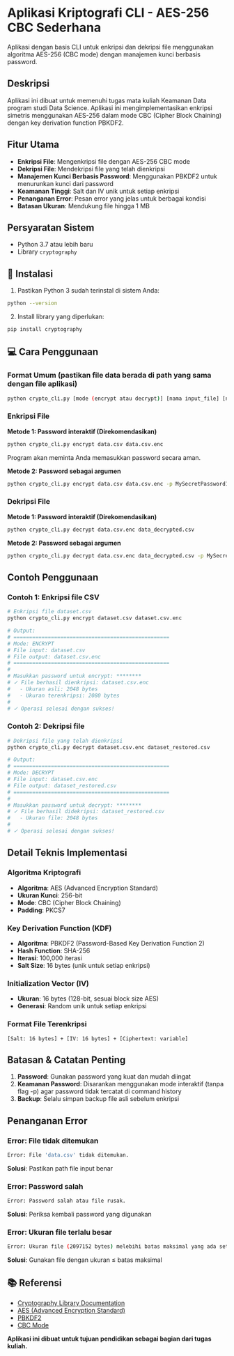 # Aplikasi Kriptografi CLI - AES-256 CBC Sederhana

Aplikasi dengan basis CLI untuk enkripsi dan dekripsi file menggunakan algoritma AES-256 (CBC mode) dengan manajemen kunci berbasis password.

## Deskripsi

Aplikasi ini dibuat untuk memenuhi tugas mata kuliah Keamanan Data program studi Data Science. Aplikasi ini mengimplementasikan enkripsi simetris menggunakan AES-256 dalam mode CBC (Cipher Block Chaining) dengan key derivation function PBKDF2.

## Fitur Utama

- **Enkripsi File**: Mengenkripsi file dengan AES-256 CBC mode
- **Dekripsi File**: Mendekripsi file yang telah dienkripsi
- **Manajemen Kunci Berbasis Password**: Menggunakan PBKDF2 untuk menurunkan kunci dari password
- **Keamanan Tinggi**: Salt dan IV unik untuk setiap enkripsi
- **Penanganan Error**: Pesan error yang jelas untuk berbagai kondisi
- **Batasan Ukuran**: Mendukung file hingga 1 MB

## Persyaratan Sistem

- Python 3.7 atau lebih baru
- Library `cryptography`

## 🚀 Instalasi

1. Pastikan Python 3 sudah terinstal di sistem Anda:
```bash
python --version
```

2. Install library yang diperlukan:
```bash
pip install cryptography
```

## 💻 Cara Penggunaan

### Format Umum (pastikan file data berada di path yang sama dengan file aplikasi)
```bash
python crypto_cli.py [mode (encrypt atau decrypt)] [nama input_file] [nama output_file] [-p PASSWORD (bebas asal sama saat melakukan encrypt dan decrypt)]
```

### Enkripsi File

**Metode 1: Password interaktif (Direkomendasikan)**
```bash
python crypto_cli.py encrypt data.csv data.csv.enc
```
Program akan meminta Anda memasukkan password secara aman.

**Metode 2: Password sebagai argumen**
```bash
python crypto_cli.py encrypt data.csv data.csv.enc -p MySecretPassword123 (password bebas asal sama saat melakukan encrypt dan decrypt)
```

### Dekripsi File

**Metode 1: Password interaktif (Direkomendasikan)**
```bash
python crypto_cli.py decrypt data.csv.enc data_decrypted.csv
```

**Metode 2: Password sebagai argumen**
```bash
python crypto_cli.py decrypt data.csv.enc data_decrypted.csv -p MySecretPassword123 (password bebas asal sama saat melakukan encrypt dan decrypt)
```

## Contoh Penggunaan

### Contoh 1: Enkripsi file CSV
```bash
# Enkripsi file dataset.csv
python crypto_cli.py encrypt dataset.csv dataset.csv.enc

# Output:
# ==================================================
# Mode: ENCRYPT
# File input: dataset.csv
# File output: dataset.csv.enc
# ==================================================
# 
# Masukkan password untuk encrypt: ********
# ✓ File berhasil dienkripsi: dataset.csv.enc
#   - Ukuran asli: 2048 bytes
#   - Ukuran terenkripsi: 2080 bytes
# 
# ✓ Operasi selesai dengan sukses!
```

### Contoh 2: Dekripsi file
```bash
# Dekripsi file yang telah dienkripsi
python crypto_cli.py decrypt dataset.csv.enc dataset_restored.csv

# Output:
# ==================================================
# Mode: DECRYPT
# File input: dataset.csv.enc
# File output: dataset_restored.csv
# ==================================================
# 
# Masukkan password untuk decrypt: ********
# ✓ File berhasil didekripsi: dataset_restored.csv
#   - Ukuran file: 2048 bytes
# 
# ✓ Operasi selesai dengan sukses!
```

## Detail Teknis Implementasi

### Algoritma Kriptografi
- **Algoritma**: AES (Advanced Encryption Standard)
- **Ukuran Kunci**: 256-bit
- **Mode**: CBC (Cipher Block Chaining)
- **Padding**: PKCS7

### Key Derivation Function (KDF)
- **Algoritma**: PBKDF2 (Password-Based Key Derivation Function 2)
- **Hash Function**: SHA-256
- **Iterasi**: 100,000 iterasi
- **Salt Size**: 16 bytes (unik untuk setiap enkripsi)

### Initialization Vector (IV)
- **Ukuran**: 16 bytes (128-bit, sesuai block size AES)
- **Generasi**: Random unik untuk setiap enkripsi

### Format File Terenkripsi
```
[Salt: 16 bytes] + [IV: 16 bytes] + [Ciphertext: variable]
```

## Batasan & Catatan Penting

1. **Password**: Gunakan password yang kuat dan mudah diingat
2. **Keamanan Password**: Disarankan menggunakan mode interaktif (tanpa flag -p) agar password tidak tercatat di command history
3. **Backup**: Selalu simpan backup file asli sebelum enkripsi

## Penanganan Error

### Error: File tidak ditemukan
```bash
Error: File 'data.csv' tidak ditemukan.
```
**Solusi**: Pastikan path file input benar

### Error: Password salah
```bash
Error: Password salah atau file rusak.
```
**Solusi**: Periksa kembali password yang digunakan

### Error: Ukuran file terlalu besar
```bash
Error: Ukuran file (2097152 bytes) melebihi batas maksimal yang ada set di variabel Max_File_Size.
```
**Solusi**: Gunakan file dengan ukuran ≤ batas maksimal

## 📚 Referensi

- [Cryptography Library Documentation](https://cryptography.io/)
- [AES (Advanced Encryption Standard)](https://en.wikipedia.org/wiki/Advanced_Encryption_Standard)
- [PBKDF2](https://en.wikipedia.org/wiki/PBKDF2)
- [CBC Mode](https://en.wikipedia.org/wiki/Block_cipher_mode_of_operation#CBC)


**Aplikasi ini dibuat untuk tujuan pendidikan sebagai bagian dari tugas kuliah.**
